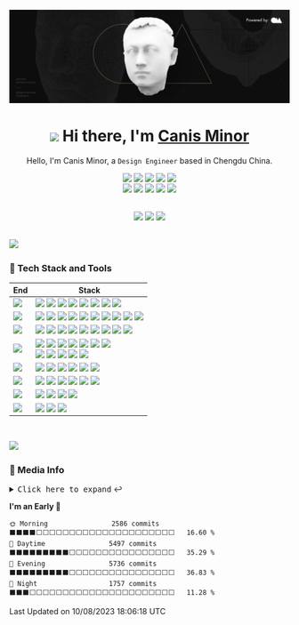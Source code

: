<div align="center">

![](https://github.com/canisminor1990/canisminor1990/blob/main/assets/banner.webp?raw=true)

<h1 align="center"><img src="https://media.giphy.com/media/VgCDAzcKvsR6OM0uWg/giphy.gif" width="50px" style="max-width: 100%;"> Hi there, I'm <a href="https://github.com/canisminor1990">Canis Minor</a></h1>

Hello, I'm Canis Minor, a `Design Engineer` based in Chengdu China.

![][lang-html]
![][lang-javascript]
![][lang-typescript]
![][lang-css]
![][lang-shell] <br /> 
[![][website-shield]][website-url]
![][discord-shield]
[![][qq-shield]][qq-url]
[![][wechat-shield]][wechat-url]
[![][follow-shield]][follow-url]

</div>

<br/>

<div align="center">
<img height="148" src="https://github-readme-stats.vercel.app/api?username=canisminor1990&show_icons=true&theme=radical&title_color=fff&text_color=fff&icon_color=90774f&bg_color=151515"/>

<img height="148" src="https://github-readme-stats.vercel.app/api/top-langs/?username=canisminor1990&layout=compact&title_color=fff&text_color=fff&icon_color=90774f&bg_color=151515"/>

<img height="148" src="https://steam-stat.vercel.app/api?profileName=CanisMinor"/>
</div>

<br/>

![][split]

### 💫 Tech Stack and Tools

| End                  | Stack                                                                                                                                                                                    |
| -------------------- | ---------------------------------------------------------------------------------------------------------------------------------------------------------------------------------------- |
| ![][header-design]   | ![][adobe] ![][sketch] ![][figma] ![][blender] ![][cinema4d] ![][stable-diffusion] ![][sai] ![][live2d]                                                                                  |
| ![][header-frontend] | ![][react] ![][zustand] ![][react-spring] ![][antd] ![][styled] ![][Umi] ![][dumi] ![][electron] ![][three] ![][react-three]                                                             |
| ![][header-backend]  | ![][node] ![][graphql] ![][sqlite] ![][mongodb] ![][postgresql] ![][nginx] ![][egg] ![][keystone] ![][prisma]                                                                            |
| ![][header-devops]   | ![][docker] ![][github-action] ![][semantic-release] ![][gitmoji] ![][lobe-commit] ![][vercel] ![][prettier] <br/> ![][eslint] ![][stylelint] ![][commitlint] ![][changelog] ![][remark] |
| ![][header-ide]      | ![][webstorm] ![][datagrap] ![][vscode] ![][sublime] ![][gitpod] ![][sandbox]                                                                                                            |
| ![][header-os]       | ![][mac] ![][win] ![][ubuntu] ![][centos] ![][debian] ![][openwrt]                                                                                                                       |
| ![][header-shell]    | ![][iterm] ![][terminal] ![][fish] ![][oh-my-posh]                                                                                                                                       |
| ![][header-other]    | ![][sketch-plugin] ![][chatgpt] ![][notion]                                                                                                                                              |

<br/>

![][split]

### 👀 Media Info

<details>
  <summary><kbd>Click here to expand</kbd> ↩️</summary>
<br>
<div align="center">

<img width="390" alt="Left" src="https://raw.githubusercontent.com/canisminor1990/canisminor1990/main/assets/left.svg">
<img width="16"/>
<img width="390" alt="Right" src="https://raw.githubusercontent.com/canisminor1990/canisminor1990/main/assets/right.svg">

</div>

</details>

<!--START_SECTION:waka-->
**I'm an Early 🐤** 

```text
🌞 Morning                2586 commits        ⬛⬛⬛⬛⬜⬜⬜⬜⬜⬜⬜⬜⬜⬜⬜⬜⬜⬜⬜⬜⬜⬜⬜⬜⬜   16.60 % 
🌆 Daytime                5497 commits        ⬛⬛⬛⬛⬛⬛⬛⬛⬛⬜⬜⬜⬜⬜⬜⬜⬜⬜⬜⬜⬜⬜⬜⬜⬜   35.29 % 
🌃 Evening                5736 commits        ⬛⬛⬛⬛⬛⬛⬛⬛⬛⬜⬜⬜⬜⬜⬜⬜⬜⬜⬜⬜⬜⬜⬜⬜⬜   36.83 % 
🌙 Night                  1757 commits        ⬛⬛⬛⬜⬜⬜⬜⬜⬜⬜⬜⬜⬜⬜⬜⬜⬜⬜⬜⬜⬜⬜⬜⬜⬜   11.28 % 
```



 Last Updated on 10/08/2023 18:06:18 UTC
<!--END_SECTION:waka-->

<!-- SHIELD GROUP -->

[split]: https://raw.githubusercontent.com/andreasbm/readme/master/assets/lines/rainbow.png

<!-- LANG -->

[lang-html]: https://img.shields.io/badge/-HTML-E34F26?style=flat-square&logo=html5&logoColor=white
[lang-javascript]: https://img.shields.io/badge/-JavaScript-C69D00?style=flat-square&logoColor=white&logo=javascript
[lang-typescript]: https://img.shields.io/badge/-TypeScript-2f74c0?style=flat-square&logoColor=white&logo=typescript
[lang-css]: https://img.shields.io/badge/-CSS-254bdd?style=flat-square&logoColor=white&logo=css3
[lang-shell]: https://img.shields.io/badge/-Shell-444?style=flat-square&logoColor=white&logo=powershell

<!-- SOCIAL -->

[website-shield]: https://img.shields.io/website?down_message=offline&label=canisminor.cc&up_message=online&url=https%3A%2F%2Fcanisminor.cc&style=flat-square
[website-url]: https://canisminor.cc
[qq-shield]: https://img.shields.io/badge/-@40073838-007AFF?style=flat-square&logoColor=white&logo=tencentqq
[qq-url]: http://wpa.qq.com/msgrd?v=3&uin=40073838&site=qq&menu=yes
[wechat-shield]: https://img.shields.io/badge/-@canisminor-00C25F?style=flat-square&logoColor=white&logo=wechat
[wechat-url]: https://canisminor.cc/img/qrcode.png
[follow-shield]: https://img.shields.io/github/followers/canisminor1990?label=Follow&style=social
[follow-url]: https://github.com/canisminor1990
[discord-shield]: https://dcbadge.vercel.app/api/shield/447640465051746304?style=flat-square

<!-- STACK_HEADER -->

[header-design]: https://img.shields.io/badge/-Design-151515?style=flat-square
[header-frontend]: https://img.shields.io/badge/-Frontend-151515?style=flat-square
[header-backend]: https://img.shields.io/badge/-Backend-151515?style=flat-square
[header-devops]: https://img.shields.io/badge/-Devops-151515?style=flat-square
[header-ide]: https://img.shields.io/badge/-IDE-151515?style=flat-square
[header-os]: https://img.shields.io/badge/-OS-151515?style=flat-square
[header-shell]: https://img.shields.io/badge/-Shell-151515?style=flat-square
[header-other]: https://img.shields.io/badge/-Other-151515?style=flat-square

<!-- STACK_DESIGN -->

[adobe]: https://img.shields.io/badge/-Adobe-151515?style=flat-square&logoColor=white&logo=adobe
[sketch]: https://img.shields.io/badge/-Sketch-151515?style=flat-square&logoColor=white&logo=sketch
[figma]: https://img.shields.io/badge/-Figma-151515?style=flat-square&logoColor=white&logo=figma
[blender]: https://img.shields.io/badge/-Blender-151515?style=flat-square&logoColor=white&logo=blender
[cinema4d]: https://img.shields.io/badge/-Cinema4D-151515?style=flat-square&logoColor=white&logo=cinema4d
[sai]: https://img.shields.io/badge/-SAI-151515?style=flat-square
[live2d]: https://img.shields.io/badge/-Live2D-151515?style=flat-square

<!-- STACK_FRONTEND -->

[react]: https://img.shields.io/badge/-React-151515?style=flat-square&logoColor=white&logo=react
[antd]: https://img.shields.io/badge/-Ant_Design-151515?style=flat-square&logoColor=white&logo=ant-design
[umi]: https://img.shields.io/badge/-UMI-151515?style=flat-square
[dumi]: https://img.shields.io/badge/-DUMI-151515?style=flat-square
[styled]: https://img.shields.io/badge/-Styled_Components-151515?style=flat-square&logo=styled-components&logoColor=white
[three]: https://img.shields.io/badge/-Three.js-151515?style=flat-square&logoColor=white&logo=threedotjs
[electron]: https://img.shields.io/badge/-Electron-151515?style=flat-square&logoColor=white&logo=electron
[zustand]: https://img.shields.io/badge/-🐻_Zustand-151515?style=flat-square
[react-spring]: https://img.shields.io/badge/-✌️_React_Spring-151515?style=flat-square
[react-three]: https://img.shields.io/badge/-🇨🇭_React_Three-151515?style=flat-square

<!-- STACK_BACKEND -->

[node]: https://img.shields.io/badge/-Node.js-151515?style=flat-square&logoColor=white&logo=node.js
[egg]: https://img.shields.io/badge/-Egg-151515?style=flat-square&logoColor=white
[sqlite]: https://img.shields.io/badge/-SQLite-151515?style=flat-square&logoColor=white&logo=sqlite
[postgresql]: https://img.shields.io/badge/-PostgreSQL-151515?style=flat-square&logoColor=white&logo=postgresql
[mongodb]: https://img.shields.io/badge/-MongoDB-151515?style=flat-square&logoColor=white&logo=mongodb
[nginx]: https://img.shields.io/badge/-Nginx-151515?style=flat-square&logoColor=white&logo=nginx
[graphql]: https://img.shields.io/badge/-GraphQL-151515?style=flat-square&logoColor=white&logo=graphql
[keystone]: https://img.shields.io/badge/-Keystone-151515?style=flat-square&logoColor=white&logo=keystone
[prisma]: https://img.shields.io/badge/-Prisma-151515?style=flat-square&logoColor=white&logo=prisma

<!-- STACK_DEVOPS -->

[docker]: https://img.shields.io/badge/-Docker-151515?style=flat-square&logoColor=white&logo=docker
[github-action]: https://img.shields.io/badge/-GitHub_Actions-151515?style=flat-square&logoColor=white&logo=github
[gitmoji]: https://img.shields.io/badge/-😉_Gitmoji_Commit_Workflow-151515?style=flat-square
[lobe-commit]: https://img.shields.io/badge/-🤯_Lobe_Commit-151515?style=flat-square
[semantic-release]: https://img.shields.io/badge/-Semantic_Release-151515?style=flat-square&logoColor=white&logo=semanticrelease
[vercel]: https://img.shields.io/badge/-Vercel-151515?style=flat-square&logoColor=white&logo=vercel
[prettier]: https://img.shields.io/badge/-Prettier-151515?style=flat-square&logoColor=white&logo=prettier
[eslint]: https://img.shields.io/badge/-ESlint-151515?style=flat-square&logoColor=white&logo=eslint
[stylelint]: https://img.shields.io/badge/-Stylelint-151515?style=flat-square&logoColor=white&logo=stylelint
[commitlint]: https://img.shields.io/badge/-Commitlint-151515?style=flat-square&logoColor=white&logo=commitlint
[changelog]: https://img.shields.io/badge/-Conventional_Changelog-151515?style=flat-square&logoColor=white&logo=conventionalcommits
[remark]: https://img.shields.io/badge/-Remark-151515?style=flat-square&logoColor=white&logo=markdown

<!-- STACK_IDE -->

[webstorm]: https://img.shields.io/badge/-Webstorm-151515?style=flat-square&logoColor=white&logo=webstorm
[datagrap]: https://img.shields.io/badge/-DataGrap-151515?style=flat-square&logoColor=white&logo=datagrip
[vscode]: https://img.shields.io/badge/-VS_Code-151515?style=flat-square&logoColor=white&logo=visualstudiocode
[sublime]: https://img.shields.io/badge/-Sublime-151515?style=flat-square&logoColor=white&logo=sublimetext
[gitpod]: https://img.shields.io/badge/-Gitpod-151515?style=flat-square&logoColor=white&logo=gitpod
[sandbox]: https://img.shields.io/badge/-Code_Sand_Box-151515?style=flat-square&logoColor=white&logo=codesandbox

<!-- STACK_OS -->

[mac]: https://img.shields.io/badge/-MacOS-151515?style=flat-square&logoColor=white&logo=apple
[win]: https://img.shields.io/badge/-Win11-151515?style=flat-square&logoColor=white&logo=windows11
[ubuntu]: https://img.shields.io/badge/-Ubuntu-151515?style=flat-square&logoColor=white&logo=ubuntu
[centos]: https://img.shields.io/badge/-CentOS-151515?style=flat-square&logoColor=white&logo=centos
[debian]: https://img.shields.io/badge/-Debian-151515?style=flat-square&logoColor=white&logo=debian
[openwrt]: https://img.shields.io/badge/-OpenWRT-151515?style=flat-square&logoColor=white&logo=openwrt

<!-- STACK_SHELL -->

[iterm]: https://img.shields.io/badge/-iTerm-151515?style=flat-square&logoColor=white&logo=iterm2
[terminal]: https://img.shields.io/badge/-Windows_Terminal-151515?style=flat-square&logoColor=white&logo=windowsterminal
[fish]: https://img.shields.io/badge/-Fish_Shell-151515?style=flat-square&logoColor=white
[oh-my-posh]: https://img.shields.io/badge/-Oh_My_Posh-151515?style=flat-square&logoColor=white

<!-- STACK_OTHERr -->

[sketch-plugin]: https://img.shields.io/badge/-Sketch_Plugin_Dev-151515?style=flat-square&logoColor=white&logo=sketch
[chatgpt]: https://img.shields.io/badge/-ChatGPT-151515?style=flat-square&logoColor=white&logo=openai
[stable-diffusion]: https://img.shields.io/badge/-🤗_Stable_Diffusion-151515?style=flat-square&logoColor=white
[notion]: https://img.shields.io/badge/-Notion-151515?style=flat-square&logoColor=white&logo=notion
